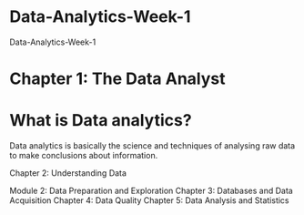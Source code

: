 # Data-Analytics-Week-1
Data-Analytics-Week-1


# Chapter 1: The Data Analyst

# What is Data analytics?
Data analytics is basically the science and techniques of analysing raw data to make conclusions about information.



Chapter 2: Understanding Data

Module 2: Data Preparation and Exploration
Chapter 3: Databases and Data Acquisition
Chapter 4: Data Quality
Chapter 5: Data Analysis and Statistics
